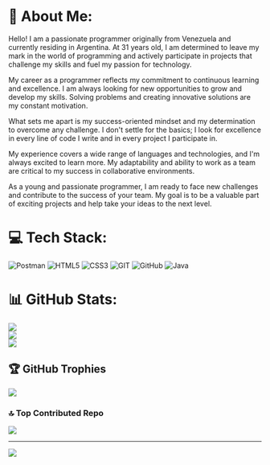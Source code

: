 # 💫 About Me:
Hello! I am a passionate programmer originally from Venezuela and currently residing in Argentina. At 31 years old, I am determined to leave my mark in the world of programming and actively participate in projects that challenge my skills and fuel my passion for technology.

My career as a programmer reflects my commitment to continuous learning and excellence. I am always looking for new opportunities to grow and develop my skills. Solving problems and creating innovative solutions are my constant motivation.

What sets me apart is my success-oriented mindset and my determination to overcome any challenge. I don't settle for the basics; I look for excellence in every line of code I write and in every project I participate in.

My experience covers a wide range of languages ​​and technologies, and I'm always excited to learn more. My adaptability and ability to work as a team are critical to my success in collaborative environments.

As a young and passionate programmer, I am ready to face new challenges and contribute to the success of your team. My goal is to be a valuable part of exciting projects and help take your ideas to the next level.

# 💻 Tech Stack:
![Postman](https://img.shields.io/badge/Postman-FF6C37?style=for-the-badge&logo=postman&logoColor=white) ![HTML5](https://img.shields.io/badge/html5-%23E34F26.svg?style=for-the-badge&logo=html5&logoColor=white) ![CSS3](https://img.shields.io/badge/css3-%231572B6.svg?style=for-the-badge&logo=css3&logoColor=white) ![GIT](https://img.shields.io/badge/Git-fc6d26?style=for-the-badge&logo=git&logoColor=white) ![GitHub](https://img.shields.io/badge/GitHub-%23121011.svg?style=for-the-badge&logo=github&logoColor=white) ![Java](https://img.shields.io/badge/java-%23ED8B00.svg?style=for-the-badge&logo=java&logoColor=white)
# 📊 GitHub Stats:
![](https://github-readme-stats.vercel.app/api?username=Gabocas02&theme=tokyonight&hide_border=false&include_all_commits=false&count_private=false)<br/>
![](https://github-readme-streak-stats.herokuapp.com/?user=Gabocas02&theme=tokyonight&hide_border=false)<br/>
![](https://github-readme-stats.vercel.app/api/top-langs/?username=Gabocas02&theme=tokyonight&hide_border=false&include_all_commits=false&count_private=false&layout=compact)

## 🏆 GitHub Trophies
![](https://github-profile-trophy.vercel.app/?username=Gabocas02&theme=nord&no-frame=false&no-bg=true&margin-w=4)

### 🔝 Top Contributed Repo
![](https://github-contributor-stats.vercel.app/api?username=Gabocas02&limit=5&theme=dark&combine_all_yearly_contributions=true)

---
[![](https://visitcount.itsvg.in/api?id=Gabocas02&icon=0&color=0)](https://visitcount.itsvg.in)

<!-- Proudly created with GPRM ( https://gprm.itsvg.in ) -->
